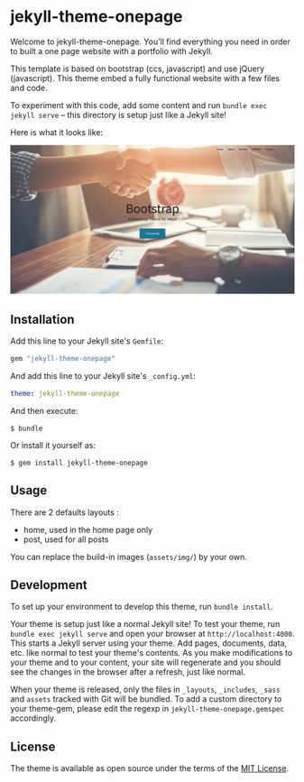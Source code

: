 # jekyll-theme-onepage

Welcome to jekyll-theme-onepage. You'll find everything you need in order to built a one page website with a portfolio with Jekyll.

This template is based on bootstrap (ccs, javascript) and use jQuery (javascript).
This theme embed a fully functional website with a few files and code.

To experiment with this code, add some content and run `bundle exec jekyll serve` – this directory is setup just like a Jekyll site!

Here is what it looks like:

![Screenshot](screenshot.png)

## Installation

Add this line to your Jekyll site's `Gemfile`:

```ruby
gem "jekyll-theme-onepage"
```

And add this line to your Jekyll site's `_config.yml`:

```yaml
theme: jekyll-theme-onepage
```

And then execute:

    $ bundle

Or install it yourself as:

    $ gem install jekyll-theme-onepage

## Usage

There are 2 defaults layouts :

- home, used in the home page only
- post, used for all posts

You can replace the build-in images (`assets/img/`) by your own.

## Development

To set up your environment to develop this theme, run `bundle install`.

Your theme is setup just like a normal Jekyll site! To test your theme, run `bundle exec jekyll serve` and open your browser at `http://localhost:4000`. This starts a Jekyll server using your theme. Add pages, documents, data, etc. like normal to test your theme's contents. As you make modifications to your theme and to your content, your site will regenerate and you should see the changes in the browser after a refresh, just like normal.

When your theme is released, only the files in `_layouts`, `_includes`, `_sass` and `assets` tracked with Git will be bundled.
To add a custom directory to your theme-gem, please edit the regexp in `jekyll-theme-onepage.gemspec` accordingly.

## License

The theme is available as open source under the terms of the [MIT License](https://opensource.org/licenses/MIT).

